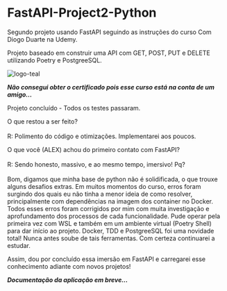 # FastAPI-Project2-Python
Segundo projeto usando FastAPI seguindo as instruções do curso Com Diogo Duarte na Udemy.

Projeto baseado em construir uma API com GET, POST, PUT e DELETE utilizando Poetry e PostgreeSQL.

![logo-teal](https://github.com/AlexSnider/FastAPI-Project2-Python/assets/103783575/6bd7a2ff-ff9a-457e-a902-addeee2e90ff)

***Não consegui obter o certificado pois esse curso está na conta de um amigo...***

Projeto concluído - Todos os testes passaram.

O que restou a ser feito?<br/><br/>
R: Polimento do código e otimizações. Implementarei aos poucos.

O que você (ALEX) achou do primeiro contato com FastAPI?<br/><br/>
R: Sendo honesto, massivo, e ao mesmo tempo, imersivo! Pq?<br/><br/>
   Bom, digamos que minha base de python não é solidificada, o que trouxe alguns desafios extras.
   Em muitos momentos do curso, erros foram surgindo dos quais eu não tinha a menor ideia de como resolver, principalmente com dependências na imagem dos container no Docker.
   Todos esses erros foram corrigidos por mim com muita investigação e aprofundamento dos processos de cada funcionalidade.
   Pude operar pela primeira vez com WSL e também em um ambiente virtual (Poetry Shell) para dar início ao projeto.
   Docker, TDD e PostgreeSQL foi uma novidade total! Nunca antes soube de tais ferramentas. Com certeza continuarei a estudar.

Assim, dou por concluído essa imersão em FastAPI e carregarei esse conhecimento adiante com novos projetos!

***Documentação da aplicação em breve...***
